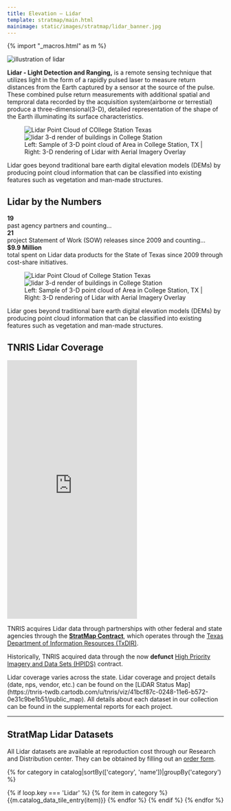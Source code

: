 ```yaml
---
title: Elevation – Lidar
template: stratmap/main.html
mainimage: static/images/stratmap/lidar_banner.jpg
---
```

{% import "_macros.html" as m %}


<div class="container"><img class="img-responsive pull-right" style="max-width: 400px;" src="http://lidar-america.com/wp-content/uploads/2014/03/LiDAR-Escaneo-Ejemplo.jpg" alt="illustration of lidar">
<p class="lead"><strong>Lidar - Light Detection and Ranging,</strong> is a remote sensing technique that utilizes light in the form of a rapidly pulsed laser to measure return distances from the Earth captured by a sensor at the source of the pulse. These combined pulse return measurements with additional spatial and temproral data recorded by the acquisition system(airborne or terrestial) produce a three-dimensional(3-D), detailed representation of the shape of the Earth illuminating its surface characteristics.</p>
</div>

<figure class="full-article-figure">
<div id="imageCompare1" class='twentytwenty-container lidar-compare'>
<img class="img-responsive" src="{{m.link('static/images/stratmap/flyover_pointcloud_lidar_sample.jpg')}}" alt="Lidar Point Cloud of COllege Station Texas">
<img class="img-responsive" src="{{m.link('static/images/stratmap/flyover_render_buildings_lidar_sample.jpg')}}" alt="lidar 3-d render of buildings in College Station">
</div>
<figcaption class="text-center">Left: Sample of 3-D point cloud of Area in College Station, TX | Right: 3-D rendering of Lidar with Aerial Imagery Overlay</figcaption>
</figure>

<div class="container">
<p class="lead">Lidar goes beyond traditional bare earth digital elevation models (DEMs) by producing point cloud information that can be classified into existing features such as vegetation and man-made structures.  </p>

</div>

<section id="stratmap-by-the-numbers" class="lidar-numbers">
    <div class="container">
      <h2>Lidar by the Numbers</h2>
        <div class="row">
            <div class="col-sm-4">
              <strong>19</strong><br> past agency partners and counting...
            </div>
            <div class="col-sm-4">
              <strong>21</strong><br> project Statement of Work (SOW) releases since 2009 and counting...
            </div>
            <div class="col-sm-4">
              <strong>$9.9 Million</strong><br> total spent on Lidar data products for the State of Texas since 2009 through cost-share initiatives.
            </div>
            <!-- <div class="col-xs-12">
              Timeline? --- StratMap Program direct funding over time
            </div> --> 
          </div>
      </div>
</section>

<div class="container">

<figure class="full-article-figure">
<div id="imageCompare1" class='twentytwenty-container lidar-compare'>
<img class="img-responsive" src="{{m.link('static/images/stratmap/flyover_pointcloud_lidar_sample.jpg')}}" alt="Lidar Point Cloud of College Station Texas">
<img class="img-responsive" src="{{m.link('static/images/stratmap/flyover_render_buildings_lidar_sample.jpg')}}" alt="lidar 3-d render of buildings in College Station">
</div>
<figcaption class="text-center">Left: Sample of 3-D point cloud of Area in College Station, TX | Right: 3-D rendering of Lidar with Aerial Imagery Overlay</figcaption>
</figure>

<div class="container">
<p class="lead">Lidar goes beyond traditional bare earth digital elevation models (DEMs) by producing point cloud information that can be classified into existing features such as vegetation and man-made structures.  </p>

<h2>TNRIS Lidar Coverage</h2>

<iframe class="pull-right" width="60%" height="600" frameborder="0" src="https://tnris.cartodb.com/viz/0447c616-bee6-11e5-bf8f-0ea31932ec1d/embed_map" allowfullscreen webkitallowfullscreen mozallowfullscreen oallowfullscreen msallowfullscreen></iframe><p class="lead"> TNRIS acquires Lidar data through partnerships with other federal and state agencies through the <a href="{{m.link('stratmap/stratmap-contracts')}}"><strong>StratMap Contract</strong></a>, which operates through the <a href="http://dir.texas.gov/">Texas Department of Information Resources (TxDIR)</a>.

<p class="lead">Historically, TNRIS acquired data through the now <strong>defunct</strong> <a href="{{m.link('high-priority-imagery-data-sets')}}">High Priority Imagery and Data Sets (HPIDS)</a> contract.</p>

<p class="lead">
Lidar coverage varies across the state. Lidar coverage and project details (date, nps, vendor, etc.) can be found on the [LiDAR Status Map](https://tnris-twdb.cartodb.com/u/tnris/viz/41bcf87c-0248-11e6-b572-0e31c9be1b51/public_map). All details about each dataset in our collection can be found in the supplemental reports for each project.</p>

<hr class="clearfix">

<h2>StratMap Lidar Datasets</h2>

<p class="lead">All Lidar datasets are available at reproduction cost through our Research and Distribution center. They can be obtained by filling out an <a href="https://tnris.org/order-data/">order form</a>.</p>

{% for category in catalog|sortBy(['category', 'name'])|groupBy('category') %}
  
  {% if loop.key === 'Lidar' %}
      {% for item in category %}
        {{m.catalog_data_tile_entry(item)}}
      {% endfor %}
    {% endif %}
{% endfor %}

</div>
